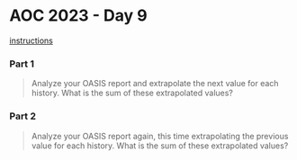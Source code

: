# AOC 2023 - Day 9

[instructions](https://adventofcode.com/2023/day/9)

### Part 1

> Analyze your OASIS report and extrapolate the next value for each history. What is the sum of these extrapolated values?

### Part 2

> Analyze your OASIS report again, this time extrapolating the previous value for each history. What is the sum of these extrapolated values?
